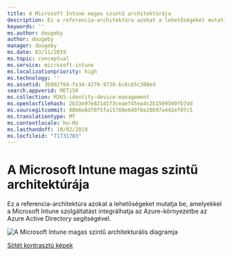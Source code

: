 ```yaml
---
title: A Microsoft Intune magas szintű architektúrája
description: Ez a referencia-architektúra azokat a lehetőségeket mutatja be, amelyekkel a Microsoft Intune szolgáltatást integrálhatja az Azure-környezetbe az Azure Active Directory segítségével.
keywords: ''
ms.author: dougeby
author: dougeby
manager: dougeby
ms.date: 03/11/2019
ms.topic: conceptual
ms.service: microsoft-intune
ms.localizationpriority: high
ms.technology: ''
ms.assetid: 3b992f64-fe34-4270-9730-bc6c65c308ed
search.appverid: MET150
ms.collection: M365-identity-device-management
ms.openlocfilehash: 2b33e97e821d1f3ceaef45ea4c2b1569560fb7dd
ms.sourcegitcommit: 88b6e6d70f5fa15708e640f6e20b97a442ef07c5
ms.translationtype: MT
ms.contentlocale: hu-HU
ms.lasthandoff: 10/02/2019
ms.locfileid: "71731783"
---
```

# <a name="high-level-architecture-for-microsoft-intune"></a>A Microsoft Intune magas szintű architektúrája
Ez a referencia-architektúra azokat a lehetőségeket mutatja be, amelyekkel a Microsoft Intune szolgáltatást integrálhatja az Azure-környezetbe az Azure Active Directory segítségével.  

![A Microsoft Intune magas szintű architekturális diagramja](./media/high-level-architecture/intunearchitecture_wh.svg)

[Sötét kontrasztú képek](./media/intunearchitecture.svg)

